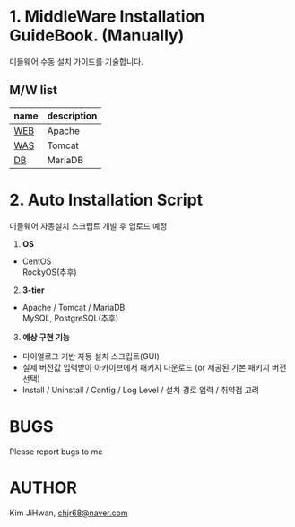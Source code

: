 # 1. MiddleWare Installation GuideBook. (Manually)
미들웨어 수동 설치 가이드를 기술합니다.

## M/W list
|name |description |
|---|---|
|[WEB](https://github.com/chjr68/MiddleWare/tree/master/WEB) |Apache |
|[WAS](https://github.com/chjr68/MiddleWare/tree/master/WAS) |Tomcat |
|[DB](https://github.com/chjr68/MiddleWare/tree/master/DB) |MariaDB |

# 2. Auto Installation Script
미들웨어 자동설치 스크립트 개발 후 업로드 예정

1. <strong>OS</strong> 
- CentOS <br>
RockyOS(추후)
2. <strong>3-tier</strong>
- Apache / Tomcat / MariaDB <br>
MySQL, PostgreSQL(추후)
3. <strong>예상 구현 기능</strong> <br>
- 다이얼로그 기반 자동 설치 스크립트(GUI)
- 실제 버전값 입력받아 아카이브에서 패키지 다운로드 (or 제공된 기본 패키지 버전 선택)
- Install / Uninstall / Config / Log Level / 설치 경로 입력 / 취약점 고려

# BUGS
Please report bugs to me

# AUTHOR

Kim JiHwan, <chjr68@naver.com>

